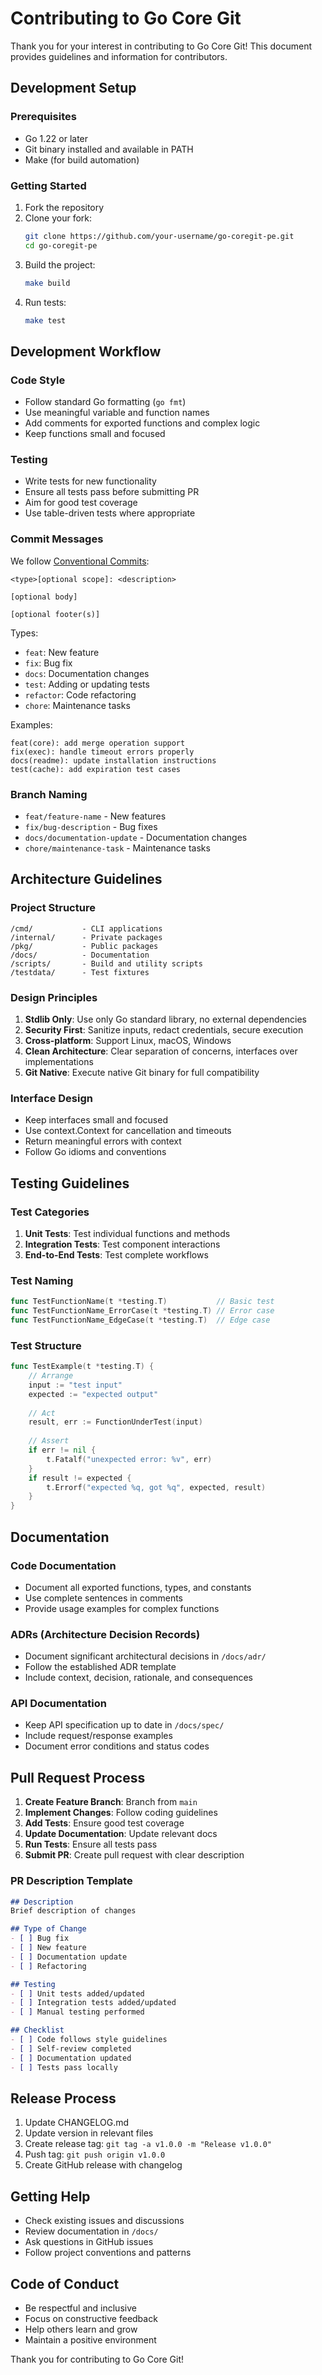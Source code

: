 # Contributing to Go Core Git

Thank you for your interest in contributing to Go Core Git! This document provides guidelines and information for contributors.

## Development Setup

### Prerequisites
- Go 1.22 or later
- Git binary installed and available in PATH
- Make (for build automation)

### Getting Started
1. Fork the repository
2. Clone your fork:
   ```bash
   git clone https://github.com/your-username/go-coregit-pe.git
   cd go-coregit-pe
   ```
3. Build the project:
   ```bash
   make build
   ```
4. Run tests:
   ```bash
   make test
   ```

## Development Workflow

### Code Style
- Follow standard Go formatting (`go fmt`)
- Use meaningful variable and function names
- Add comments for exported functions and complex logic
- Keep functions small and focused

### Testing
- Write tests for new functionality
- Ensure all tests pass before submitting PR
- Aim for good test coverage
- Use table-driven tests where appropriate

### Commit Messages
We follow [Conventional Commits](https://www.conventionalcommits.org/):

```
<type>[optional scope]: <description>

[optional body]

[optional footer(s)]
```

Types:
- `feat`: New feature
- `fix`: Bug fix
- `docs`: Documentation changes
- `test`: Adding or updating tests
- `refactor`: Code refactoring
- `chore`: Maintenance tasks

Examples:
```
feat(core): add merge operation support
fix(exec): handle timeout errors properly
docs(readme): update installation instructions
test(cache): add expiration test cases
```

### Branch Naming
- `feat/feature-name` - New features
- `fix/bug-description` - Bug fixes
- `docs/documentation-update` - Documentation changes
- `chore/maintenance-task` - Maintenance tasks

## Architecture Guidelines

### Project Structure
```
/cmd/           - CLI applications
/internal/      - Private packages
/pkg/           - Public packages
/docs/          - Documentation
/scripts/       - Build and utility scripts
/testdata/      - Test fixtures
```

### Design Principles
1. **Stdlib Only**: Use only Go standard library, no external dependencies
2. **Security First**: Sanitize inputs, redact credentials, secure execution
3. **Cross-platform**: Support Linux, macOS, Windows
4. **Clean Architecture**: Clear separation of concerns, interfaces over implementations
5. **Git Native**: Execute native Git binary for full compatibility

### Interface Design
- Keep interfaces small and focused
- Use context.Context for cancellation and timeouts
- Return meaningful errors with context
- Follow Go idioms and conventions

## Testing Guidelines

### Test Categories
1. **Unit Tests**: Test individual functions and methods
2. **Integration Tests**: Test component interactions
3. **End-to-End Tests**: Test complete workflows

### Test Naming
```go
func TestFunctionName(t *testing.T)           // Basic test
func TestFunctionName_ErrorCase(t *testing.T) // Error case
func TestFunctionName_EdgeCase(t *testing.T)  // Edge case
```

### Test Structure
```go
func TestExample(t *testing.T) {
    // Arrange
    input := "test input"
    expected := "expected output"
    
    // Act
    result, err := FunctionUnderTest(input)
    
    // Assert
    if err != nil {
        t.Fatalf("unexpected error: %v", err)
    }
    if result != expected {
        t.Errorf("expected %q, got %q", expected, result)
    }
}
```

## Documentation

### Code Documentation
- Document all exported functions, types, and constants
- Use complete sentences in comments
- Provide usage examples for complex functions

### ADRs (Architecture Decision Records)
- Document significant architectural decisions in `/docs/adr/`
- Follow the established ADR template
- Include context, decision, rationale, and consequences

### API Documentation
- Keep API specification up to date in `/docs/spec/`
- Include request/response examples
- Document error conditions and status codes

## Pull Request Process

1. **Create Feature Branch**: Branch from `main`
2. **Implement Changes**: Follow coding guidelines
3. **Add Tests**: Ensure good test coverage
4. **Update Documentation**: Update relevant docs
5. **Run Tests**: Ensure all tests pass
6. **Submit PR**: Create pull request with clear description

### PR Description Template
```markdown
## Description
Brief description of changes

## Type of Change
- [ ] Bug fix
- [ ] New feature
- [ ] Documentation update
- [ ] Refactoring

## Testing
- [ ] Unit tests added/updated
- [ ] Integration tests added/updated
- [ ] Manual testing performed

## Checklist
- [ ] Code follows style guidelines
- [ ] Self-review completed
- [ ] Documentation updated
- [ ] Tests pass locally
```

## Release Process

1. Update CHANGELOG.md
2. Update version in relevant files
3. Create release tag: `git tag -a v1.0.0 -m "Release v1.0.0"`
4. Push tag: `git push origin v1.0.0`
5. Create GitHub release with changelog

## Getting Help

- Check existing issues and discussions
- Review documentation in `/docs/`
- Ask questions in GitHub issues
- Follow project conventions and patterns

## Code of Conduct

- Be respectful and inclusive
- Focus on constructive feedback
- Help others learn and grow
- Maintain a positive environment

Thank you for contributing to Go Core Git!